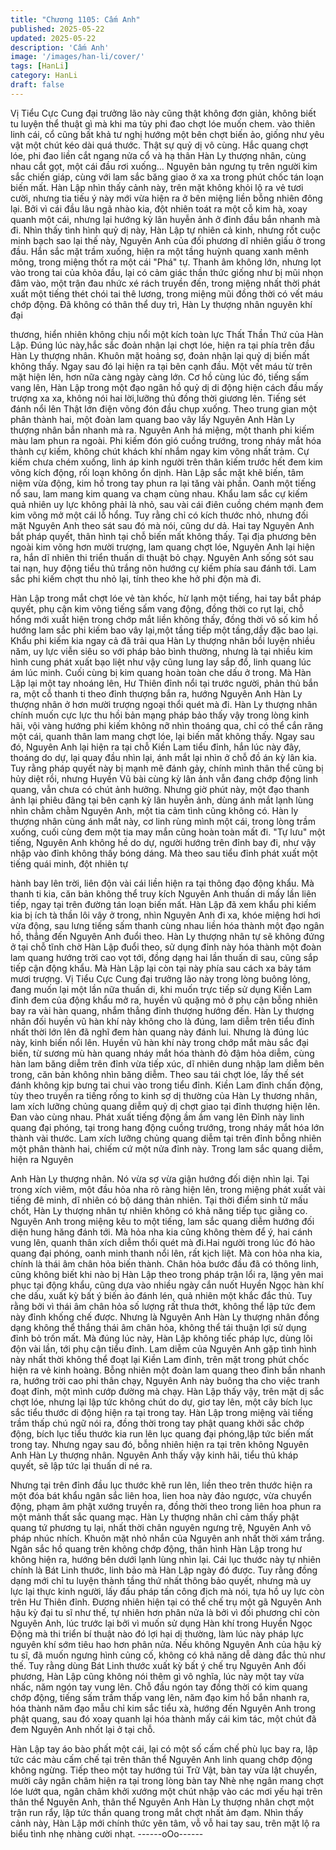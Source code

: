 ```yaml
---
title: "Chương 1105: Cấm Anh"
published: 2025-05-22
updated: 2025-05-22
description: 'Cấm Anh'
image: '/images/han-li/cover/'
tags: [HanLi]
category: HanLi
draft: false
---
```


Vị Tiểu Cực Cung đại trưởng lão này cũng thật không đơn giản,
không biết tu luyện thể thuật gì mà khi ma tủy phi đao chợt lóe
muốn chem. vào thiên linh cái, cổ cũng bất khả tư nghị hướng
một bên chợt biến ảo, giống như yêu vật một chút kéo dài quá
thước. Thật sự quỷ dị vô cùng.
Hắc quang chợt lóe, phi đao liền cắt ngang nửa cổ và hạ thân
Hàn Ly thượng nhân, cùng nhau cắt gọt, một cái đầu rơi xuống...
Nguyên bản ngưng tụ trên người kim sắc chiến giáp, cùng với
lam sắc băng giao ở xa xa trong phút chốc tán loạn biến mất.
Hàn Lập nhìn thấy cảnh này, trên mặt không khỏi lộ ra vẻ tươi
cười, nhưng tia tiếu ý này mới vừa hiện ra ở bên miệng liền bỗng
nhiên đông lại.
Bởi vì cái đầu lâu ngã nhào kia, đột nhiên toát ra một cỗ kim hà,
xoay quanh một cái, nhưng lại hướng kỳ lân huyễn ảnh ở đỉnh
đầu bắn nhanh mà đi.
Nhìn thấy tình hình quỷ dị này, Hàn Lập tự nhiên cả kinh, nhưng
rốt cuộc minh bạch sao lại thế này, Nguyên Anh của đối phương
dĩ nhiên giấu ở trong đầu.
Hắn sắc mặt trầm xuống, hiện ra một tầng huỳnh quang xanh
mênh mông, trong miệng thốt ra một cái "Phá" tự. Thanh âm
không lớn, nhưng lọt vào trong tai của khỏa đầu, lại có cảm giác
thần thức giống như bị mũi nhọn đâm vào, một trận đau nhức xé
rách truyền đến, trong miệng nhất thời phát xuất một tiếng thét
chói tai thê lương, trong miệng mũi đồng thời có vết máu chớp
động.
Đã không có thân thể duy trì, Hàn Ly thượng nhân nguyên khí đại

thương, hiển nhiên không chịu nổi một kích toàn lực Thất Thần
Thứ của Hàn Lập.
Đúng lúc này,hắc sắc đoản nhận lại chợt lóe, hiện ra tại phía trên
đầu Hàn Ly thượng nhân.
Khuôn mặt hoảng sợ, đoản nhận lại quỷ dị biến mất không thấy.
Ngay sau đó lại hiện ra tại bên cạnh đầu.
Một vết máu từ trên mặt hiện lên, hơn nữa càng ngày càng lớn.
Cơ hồ cùng lúc đó, tiếng sấm vang lên, Hàn Lập trong một đạo
ngân hồ quỷ dị di động hiện cách đầu mấy trượng xa xa, không
nói hai lời,lưỡng thủ đồng thời giương lên. Tiếng sét đánh nổi lên
Thật lớn điện võng đón đầu chụp xuống.
Theo trung gian một phân thành hai, một đoàn lam quang bao vây
lấy Nguyên Anh Hàn Ly thượng nhân bắn nhanh mà ra.
Nguyên Anh há miệng, một thanh phi kiếm màu lam phun ra
ngoài.
Phi kiếm đón gió cuồng trướng, trong nháy mắt hóa thành cự
kiếm, không chút khách khí nhắm ngay kim võng nhất trảm. Cự
kiếm chưa chém xuống, linh áp kinh người trên thân kiếm trước
hết đem kim võng kích động, rối loạn không ổn dịnh. Hàn Lập sắc
mặt khẽ biến, tâm niệm vừa động, kim hồ trong tay phun ra lại
tăng vài phần. Oanh một tiếng nổ sau, lam mang kim quang va
chạm cùng nhau. Khẩu lam sắc cự kiếm quả nhiên uy lực không
phải là nhỏ, sau vài cái điên cuồng chém mạnh đem kim võng mở
một cái lỗ hổng. Tuy rằng chỉ có kích thước nhỏ, nhưng đối mặt
Nguyên Anh theo sát sau đó mà nói, cũng dư dả. Hai tay Nguyên
Anh bắt pháp quyết, thân hình tại chỗ biến mất không thấy. Tại
địa phương bên ngoài kim võng hơn mười trượng, lam quang
chợt lóe, Nguyên Anh lại hiện ra, hắn dĩ nhiên thi triển thuấn di
thuật bỏ chạy. Nguyên Anh sống sót sau tai nạn, huy động tiểu
thủ trắng nõn hướng cự kiếm phía sau đánh tới.
Lam sắc phi kiếm chợt thu nhỏ lại, tính theo khe hở phi độn mà đi.

Hàn Lập trong mắt chợt lóe vẻ tàn khốc, hừ lạnh một tiếng, hai
tay bắt pháp quyết, phụ cận kim võng tiếng sấm vang động, đồng
thời co rụt lại, chỗ hổng mới xuất hiện trong chớp mắt liền không
thấy, đồng thời vô số kim hồ hướng lam sắc phi kiếm bao vây
lại,một tầng tiếp một tầng,dầy đặc bao lại.
Khẩu phi kiếm kia ngay cả đã trải qua Hàn Ly thượng nhân bồi
luyện nhiều năm, uy lực viễn siêu so với pháp bảo bình thường,
nhưng là tại nhiều kim hình cung phát xuất bạo liệt như vậy cũng
lung lay sắp đổ, linh quang lúc ám lúc minh. Cuối cùng bị kim
quang hoàn toàn che dấu ở trong.
Mà Hàn Lập lại một tay nhoáng lên, Hư Thiên đỉnh nổi tại trước
người, phản thủ bắn ra, một cỗ thanh ti theo đỉnh thượng bắn ra,
hướng Nguyên Anh Hàn Ly thượng nhân ở hơn mười trượng
ngoại thổi quét mà đi.
Hàn Ly thượng nhân chính muốn cực lực thu hồi bản mạng pháp
bảo thấy vậy trong lòng kinh hãi, vội vàng hướng phi kiếm không
nỡ nhìn thoáng qua, chỉ có thể cắn răng một cái, quanh thân lam
mang chợt lóe, lại biến mất không thấy.
Ngay sau đó, Nguyên Anh lại hiện ra tại chỗ Kiền Lam tiểu đỉnh,
hắn lúc này đây, thoáng do dự, lại quay đầu nhìn lại, ánh mắt lại
nhìn ở chỗ đồ án kỳ lân kia. Tuy rằng pháp quyết này bị mạnh mẽ
đánh gảy, chính mình thân thể cũng bị hủy diệt rồi, nhưng Huyền
Vũ bài cùng kỳ lân ảnh vẫn đang chớp động linh quang, vẫn chưa
có chút ảnh hưởng.
Nhưng giờ phút này, một đạo thanh ảnh lại phiêu đãng tại bên
cạnh kỳ lân huyễn ảnh, dùng ánh mắt lạnh lùng nhìn chằm chằm
Nguyên Anh, một tia cảm tình cũng không có. Hàn ly thượng
nhân cùng ánh mắt này, cơ linh rùng mình một cái, trong lòng
trầm xuống, cuối cùng đem một tia may mắn cũng hoàn toàn mất
đi.
"Tự lưu" một tiếng, Nguyên Anh không hề do dự, người hướng
trên đỉnh bay đi, như vậy nhập vào đỉnh không thấy bóng dáng.
Mà theo sau tiểu đỉnh phát xuất một tiếng quái minh, đột nhiên tự

hành bay lên trời, liên độn vài cái liền hiện ra tại thông đạo động
khẩu. Mà thanh ti kia, căn bản không thể truy kích Nguyên Anh
thuấn di mấy lần liên tiếp, ngay tại trên đường tán loạn biến mất.
Hàn Lập đã xem khẩu phi kiếm kia bị ích tà thần lôi vây ở trong,
nhìn Nguyên Anh đi xa, khóe miệng hơi hơi vừa động, sau lưng
tiếng sấm thanh cùng nhau liền hóa thành một đạo ngân hồ,
thẳng đến Nguyên Anh đuổi theo. Hàn Ly thượng nhân tự sẽ
không đứng ở tại chỗ tĩnh chờ Hàn Lập đuổi theo, sử dụng đỉnh
này hóa thành một đoàn lam quang hướng trời cao vọt tới, đồng
dạng hai lần thuấn di sau, cũng sắp tiếp cận động khẩu.
Mà Hàn Lập lại còn tại này phía sau cách xa bảy tám mươi
trượng.
Vị Tiểu Cực Cung đại trưởng lão này trong lòng buông lỏng, đang
muốn lại một lần nữa thuấn di, khi muốn trực tiếp sử dụng Kiền
Lam đỉnh đem của động khẩu mở ra, huyền vũ quặng mỏ ở phụ
cận bỗng nhiên bay ra vài hàn quang, nhắm thẳng đỉnh thượng
hướng đến.
Hàn Ly thượng nhân đối huyền vũ hàn khí này không cho là đúng,
lam diễm trên tiểu đỉnh nhất thời lớn lên đã nghĩ đem hàn quang
này đánh lui. Nhưng là đúng lúc này, kinh biến nổi lên.
Huyền vũ hàn khí này trong chớp mắt màu sắc đại biến, từ sương
mù hàn quang nháy mắt hóa thành đỏ đậm hỏa diễm, cùng hàn
lam băng diễm trên đỉnh vừa tiếp xúc, dĩ nhiên dung nhập lam
diễm bên trong, căn bản không nhìn băng diễm.
Theo sau tái chợt lóe, lấy thế sét đánh không kịp bưng tai chui
vào trong tiểu đỉnh. Kiền Lam đỉnh chấn động, tùy theo truyền ra
tiếng rống to kinh sợ dị thường của Hàn Ly thương nhân, lam xích
lưỡng chủng quang diễm quỷ dị chợt giao tại đỉnh thượng hiện
lên. Đan vào cùng nhau. Phát xuất tiếng động ầm ầm vang lên
Đỉnh này linh quang đại phóng, tại trong hang động cuồng trướng,
trong nháy mắt hóa lớn thành vài thước. Lam xích lưỡng chủng
quang diễm tại trên đỉnh bỗng nhiên một phân thành hai, chiếm
cứ một nửa đỉnh này. Trong lam sắc quang diễm, hiện ra Nguyên

Anh Hàn Ly thượng nhân. Nó vừa sợ vừa giận hướng đối diện
nhìn lại. Tại trong xích viêm, một đầu hỏa nha rõ ràng hiện lên,
trong miệng phát xuất vài tiếng đê minh, dĩ nhiên có bộ dáng thản
nhiên.
Tại thời điểm sinh tử mấu chốt, Hàn Ly thượng nhân tự nhiên
không có khả năng tiếp tục giằng co. Nguyên Anh trong miệng
kêu to một tiếng, lam sắc quang diễm hướng đối diện hung hăng
đánh tới. Mà hỏa nha kia cũng không thèm để ý, hai cánh vung
lên, quanh thân xích diễm thổi quét mà đi.Hai người trong lúc đó
hào quang đại phóng, oanh minh thanh nổi lên, rất kịch liệt. Mà
con hỏa nha kia, chính là thái âm chân hỏa biến thành.
Chân hỏa bước đầu đã có thông linh, cũng không biết khi nào bị
Hàn Lập theo trong pháp trận lổi ra, lặng yên mai phục tại động
khẩu, cũng dựa vào nhiều ngày cắn nuốt Huyền Ngọc hàn khí che
dấu, xuất kỳ bất ý biến ảo đánh lén, quả nhiên một khắc đắc thủ.
Tuy rằng bởi vì thái âm chân hỏa số lượng rất thưa thớt, không
thể lập tức đem này đỉnh khống chế được. Nhưng là Nguyên Anh
Hàn Ly thượng nhân đồng dạng không thể thắng thái âm chân
hỏa, không thể tái thuận lợi sử dụng đỉnh bỏ trốn mất.
Mà đúng lúc này, Hàn Lập không tiếc pháp lực, dùng lôi độn vài
lần, tới phụ cận tiểu đỉnh. Lam diễm của Nguyên Anh gặp tình
hình này nhất thời không thể đoạt lại Kiền Lam đỉnh, trên mặt
trong phút chốc hiện ra vẻ kinh hoàng.
Bỗng nhiên một đoàn lam quang theo đỉnh bắn nhanh ra, hướng
trời cao phi thân chạy, Nguyên Anh này buông tha cho việc tranh
đoạt đỉnh, một mình cướp đường mà chạy. Hàn Lập thấy vậy, trên
mặt dị sắc chợt lóe, nhưng lại lập tức không chút do dự, giơ tay
lên, một cây bích lục sắc tiểu thước di động hiện ra tại trong tay.
Hàn Lập trong miệng vài tiếng trầm thấp chú ngữ nói ra, đồng thời
trong tay phật quang khởi sắc chớp động, bích lục tiểu thước kia
run lên lục quang đại phóng,lập tức biến mất trong tay. Nhưng
ngay sau đó, bỗng nhiên hiện ra tại trên không Nguyên Anh Hàn
Ly thượng nhân. Nguyên Anh thấy vậy kinh hãi, tiểu thủ kháp
quyết, sẽ lập tức lại thuấn di né ra.

Nhưng tại trên đỉnh đầu lục thước khẽ run lên, liền theo trên
thước hiện ra một đóa bát khẩu ngân sắc liên hoa, lien hoa này
đảo ngược, vừa chuyển động, phạm âm phật xướng truyền ra,
đồng thời theo trong liên hoa phun ra một mảnh thất sắc quang
mạc.
Hàn Ly thượng nhân chỉ cảm thấy phật quang tứ phương tụ lại,
nhất thời chân nguyên ngưng trệ, Nguyên Anh vô pháp nhúc
nhích.
Khuôn mặt nhỏ nhắn của Nguyên anh nhất thời xám trắng.
Ngân sắc hồ quang trên không chớp động, thân hình Hàn Lập
trong hư không hiện ra, hướng bên dưới lạnh lùng nhìn lại.
Cái lục thước này tự nhiên chính là Bát Linh thước, linh bảo mà
Hàn Lập ngày đó được.
Tuy rằng đồng dạng mới chỉ tu luyện thành tầng thứ nhất thông
bảo quyết, nhưng mà uy lực lại thực kinh người, lấy đấu pháp tấn
công địch mà nói, tựa hồ uy lực còn trên Hư Thiên đỉnh.
Đương nhiên hiện tại có thể chế trụ một gã Nguyên Anh hậu kỳ
đại tu sĩ như thế, tự nhiên hơn phân nửa là bởi vì đối phương chỉ
còn Nguyên Anh, lúc trước lại bởi vì muốn sử dụng Hàn khí trong
Huyền Ngọc Động mà thi triển bí thuật nào đó lợi hại dị thường,
làm lúc này pháp lực nguyên khí sớm tiêu hao hơn phân nửa.
Nếu không Nguyên Anh của hậu kỳ tu sĩ, đã muốn ngưng hình
củng cố, không có khả năng dễ dàng đắc thủ như thế.
Tuy rằng dùng Bát Linh thước xuất kỳ bất ý chế trụ Nguyên Anh
đối phương, Hàn Lập cũng không nói thêm gì vô nghĩa, lúc này
một tay vừa nhấc, năm ngón tay vung lên.
Chỗ đầu ngón tay đồng thời có kim quang chớp động, tiếng sấm
trầm thấp vang lên, năm đạo kim hồ bắn nhanh ra, hóa thành năm
đạo mẫu chỉ kim sắc tiểu xà, hướng đến Nguyên Anh trong phật
quang, sau đó xoay quanh lại hóa thành mấy cái kim tác, một chút
đã đem Nguyên Anh nhốt lại ở tại chỗ.

Hàn Lập tay áo bào phất một cái, lại có một số cấm chế phù lục
bay ra, lập tức các màu cấm chế tại trên thân thể Nguyên Anh linh
quang chớp động không ngừng.
Tiếp theo một tay hướng túi Trữ Vật, bàn tay vừa lật chuyển,
mười cây ngân châm hiện ra tại trong lòng bàn tay
Nhè nhẹ ngân mang chợt lóe lướt qua, ngân châm khởi xướng
một chút nhập vào các mơi yếu hại trên thân thể Nguyên Anh,
thân thể Nguyên Anh Hàn Ly thượng nhân chợt một trận run rẩy,
lập tức thần quang trong mắt chợt nhất ảm đạm.
Nhìn thấy cảnh này, Hàn Lập mới chính thức yên tâm, vỗ vỗ hai
tay sau, trên mặt lộ ra biểu tình nhẹ nhàng cười nhạt.
------oOo------
